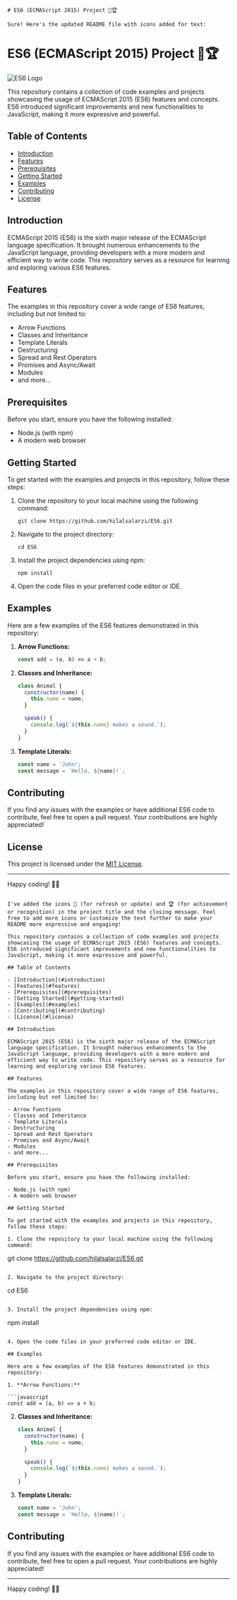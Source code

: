 
```
# ES6 (ECMAScript 2015) Project 🔄🏆

Sure! Here's the updated README file with icons added for text:

```
# ES6 (ECMAScript 2015) Project 🔄🏆

![ES6 Logo](es6-hilalsalarzi.jpg) <!-- You can add a logo or any other relevant image here -->

This repository contains a collection of code examples and projects showcasing the usage of ECMAScript 2015 (ES6) features and concepts. ES6 introduced significant improvements and new functionalities to JavaScript, making it more expressive and powerful.

## Table of Contents

- [Introduction](#introduction)
- [Features](#features)
- [Prerequisites](#prerequisites)
- [Getting Started](#getting-started)
- [Examples](#examples)
- [Contributing](#contributing)
- [License](#license)

## Introduction

ECMAScript 2015 (ES6) is the sixth major release of the ECMAScript language specification. It brought numerous enhancements to the JavaScript language, providing developers with a more modern and efficient way to write code. This repository serves as a resource for learning and exploring various ES6 features.

## Features

The examples in this repository cover a wide range of ES6 features, including but not limited to:

- Arrow Functions
- Classes and Inheritance
- Template Literals
- Destructuring
- Spread and Rest Operators
- Promises and Async/Await
- Modules
- and more...

## Prerequisites

Before you start, ensure you have the following installed:

- Node.js (with npm)
- A modern web browser

## Getting Started

To get started with the examples and projects in this repository, follow these steps:

1. Clone the repository to your local machine using the following command:

   ```
   git clone https://github.com/hilalsalarzi/ES6.git
   ```

2. Navigate to the project directory:

   ```
   cd ES6
   ```

3. Install the project dependencies using npm:

   ```
   npm install
   ```

4. Open the code files in your preferred code editor or IDE.

## Examples

Here are a few examples of the ES6 features demonstrated in this repository:

1. **Arrow Functions:**

   ```javascript
   const add = (a, b) => a + b;
   ```

2. **Classes and Inheritance:**

   ```javascript
   class Animal {
     constructor(name) {
       this.name = name;
     }

     speak() {
       console.log(`${this.name} makes a sound.`);
     }
   }
   ```

3. **Template Literals:**

   ```javascript
   const name = 'John';
   const message = `Hello, ${name}!`;
   ```

## Contributing

If you find any issues with the examples or have additional ES6 code to contribute, feel free to open a pull request. Your contributions are highly appreciated!

## License

This project is licensed under the [MIT License](LICENSE).

---

Happy coding! 🚀🌟
```

I've added the icons 🔄 (for refresh or update) and 🏆 (for achievement or recognition) in the project title and the closing message. Feel free to add more icons or customize the text further to make your README more expressive and engaging!

This repository contains a collection of code examples and projects showcasing the usage of ECMAScript 2015 (ES6) features and concepts. ES6 introduced significant improvements and new functionalities to JavaScript, making it more expressive and powerful.

## Table of Contents

- [Introduction](#introduction)
- [Features](#features)
- [Prerequisites](#prerequisites)
- [Getting Started](#getting-started)
- [Examples](#examples)
- [Contributing](#contributing)
- [License](#license)

## Introduction

ECMAScript 2015 (ES6) is the sixth major release of the ECMAScript language specification. It brought numerous enhancements to the JavaScript language, providing developers with a more modern and efficient way to write code. This repository serves as a resource for learning and exploring various ES6 features.

## Features

The examples in this repository cover a wide range of ES6 features, including but not limited to:

- Arrow Functions
- Classes and Inheritance
- Template Literals
- Destructuring
- Spread and Rest Operators
- Promises and Async/Await
- Modules
- and more...

## Prerequisites

Before you start, ensure you have the following installed:

- Node.js (with npm)
- A modern web browser

## Getting Started

To get started with the examples and projects in this repository, follow these steps:

1. Clone the repository to your local machine using the following command:

   ```
   git clone https://github.com/hilalsalarzi/ES6.git
   ```

2. Navigate to the project directory:

   ```
   cd ES6
   ```

3. Install the project dependencies using npm:

   ```
   npm install
   ```

4. Open the code files in your preferred code editor or IDE.

## Examples

Here are a few examples of the ES6 features demonstrated in this repository:

1. **Arrow Functions:**

   ```javascript
   const add = (a, b) => a + b;
   ```

2. **Classes and Inheritance:**

   ```javascript
   class Animal {
     constructor(name) {
       this.name = name;
     }

     speak() {
       console.log(`${this.name} makes a sound.`);
     }
   }
   ```

3. **Template Literals:**

   ```javascript
   const name = 'John';
   const message = `Hello, ${name}!`;
   ```

## Contributing

If you find any issues with the examples or have additional ES6 code to contribute, feel free to open a pull request. Your contributions are highly appreciated!


---

Happy coding! 🚀🌟
```

